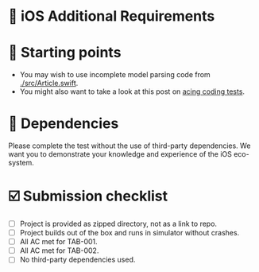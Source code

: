 # 📱 iOS Additional Requirements

# 🚀 Starting points

- You may wish to use incomplete model parsing code from [./src/Article.swift](./src/Article.swift).
- You might also want to take a look at this post on [acing coding tests](https://edit.theappbusiness.com/i-followed-these-7-simple-steps-and-became-an-ios-coding-test-boss-7da963c3a40d).

# 👾 Dependencies

Please complete the test without the use of third-party dependencies. We want you to demonstrate your knowledge and experience of the iOS eco-system.

# ☑️ Submission checklist

- [ ] Project is provided as zipped directory, not as a link to repo.
- [ ] Project builds out of the box and runs in simulator without crashes.
- [ ] All AC met for TAB-001.
- [ ] All AC met for TAB-002.
- [ ] No third-party dependencies used.
